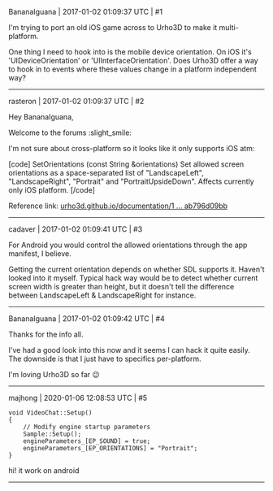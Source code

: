 BananaIguana | 2017-01-02 01:09:37 UTC | #1

I'm trying to port an old iOS game across to Urho3D to make it multi-platform.

One thing I need to hook into is the mobile device orientation. On iOS it's 'UIDeviceOrientation' or 'UIInterfaceOrientation'. Does Urho3D offer a way to hook in to events where these values change in a platform independent way?

-------------------------

rasteron | 2017-01-02 01:09:37 UTC | #2

Hey BananaIguana,

Welcome to the forums :slight_smile:

I'm not sure about cross-platform so it looks like it only supports iOS atm:

[code]
SetOrientations (const String &orientations)
Set allowed screen orientations as a space-separated list of "LandscapeLeft", "LandscapeRight", "Portrait" and "PortraitUpsideDown". Affects currently only iOS platform. 
[/code]

Reference link:
[urho3d.github.io/documentation/1 ... ab796d09bb](http://urho3d.github.io/documentation/1.5/class_urho3_d_1_1_graphics.html#ab376231d9cf6828eb33cc1ab796d09bb)

-------------------------

cadaver | 2017-01-02 01:09:41 UTC | #3

For Android you would control the allowed orientations through the app manifest, I believe.

Getting the current orientation depends on whether SDL supports it. Haven't looked into it myself. Typical hack way would be to detect whether current screen width is greater than height, but it doesn't tell the difference between LandscapeLeft & LandscapeRight for instance.

-------------------------

BananaIguana | 2017-01-02 01:09:42 UTC | #4

Thanks for the info all.

I've had a good look into this now and it seems I can hack it quite easily. The downside is that I just have to specifics per-platform.

I'm loving Urho3D so far :wink:

-------------------------

majhong | 2020-01-06 12:08:53 UTC | #5

```
void VideoChat::Setup()
{
    // Modify engine startup parameters
    Sample::Setup();
    engineParameters_[EP_SOUND] = true;
    engineParameters_[EP_ORIENTATIONS] = "Portrait";
}
```
hi!
it work on android

-------------------------

